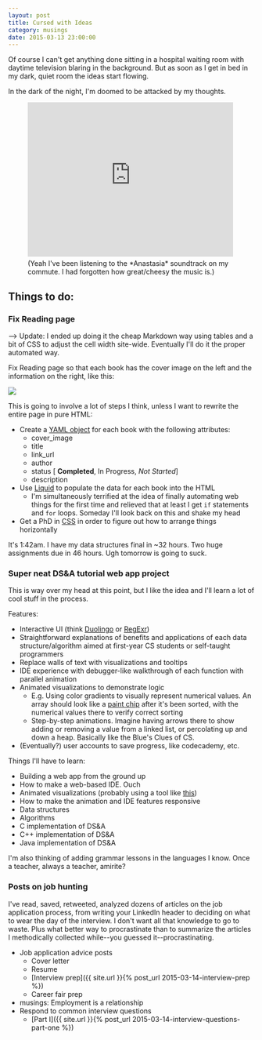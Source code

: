 ```yaml
---
layout: post
title: Cursed with Ideas
category: musings
date: 2015-03-13 23:00:00
---
```


Of course I can't get anything done sitting in a hospital waiting room with daytime television blaring in the background. But as soon as I get in bed in my dark, quiet room the ideas start flowing.

In the dark of the night, I'm doomed to be attacked by my thoughts.

<figure class="center" style="display: table;">
	<iframe width="420" height="315" style="padding-bottom: 5px;" src="https://www.youtube.com/embed/Ocm8QdNR_d8" frameborder="0" allowfullscreen></iframe>
	<figcaption class="bottom">(Yeah I've been listening to the *Anastasia* soundtrack on my commute. I had forgotten how great/cheesy the music is.)</figcaption>
</figure>




<h2 class="anchor">Things to do:</h2>

<h3 id="reading-page"><i class="fa fa-check-square-o"></i> Fix Reading page</h3>

--> Update: I ended up doing it the cheap Markdown way using tables and a bit of CSS to adjust the cell width site-wide. Eventually I'll do it the proper automated way.

Fix Reading page so that each book has the cover image on the left and the information on the right, like this:

<img class="img-responsive" src="{{ site.url }}/assets/comp/reading.png"/>

This is going to involve a lot of steps I think, unless I want to rewrite the entire page in pure HTML:

- Create a [YAML object](http://en.wikipedia.org/wiki/YAML#Examples) for each book with the following attributes:
	- cover_image
	- title
	- link_url
	- author
	- status [<i class="fa fa-check-square-o"></i> **Completed**, <i class="fa fa-refresh"></i> In Progress, <i class="fa fa-ellipsis-h"></i> *Not Started*]
	- description
- Use [Liquid](http://docs.shopify.com/themes/liquid-documentation/basics) to populate the data for each book into the HTML
	- I'm simultaneously terrified at the idea of finally automating web things for the first time and relieved that at least I get `if` statements and `for` loops. Someday I'll look back on this and shake my head
- Get a PhD in [CSS](http://i.imgur.com/Q3cUg29.gif) in order to figure out how to arrange things horizontally

It's 1:42am. I have my data structures final in ~32 hours. Two huge assignments due in 46 hours. Ugh tomorrow is going to suck.





<h3 class="anchor" id="d-s-and-a"><i class="fa fa-square-o"></i> Super neat DS&A tutorial web app project</h3>

This is way over my head at this point, but I like the idea and I'll learn a lot of cool stuff in the process.

Features:

- Interactive UI (think [Duolingo](https://www.duolingo.com/) or [RegExr](http://www.regexr.com/))
- Straightforward explanations of benefits and applications of each data structure/algorithm aimed at first-year CS students or self-taught programmers
- Replace walls of text with visualizations and tooltips
- IDE experience with debugger-like walkthrough of each function with parallel animation
- Animated visualizations to demonstrate logic
	- E.g. Using color gradients to visually represent numerical values. An array should look like a [paint chip](http://sugarluxeblog.com/wp-content/uploads/2009/01/paint-chips.jpg) after it's been sorted, with the numerical values there to verify correct sorting
	- Step-by-step animations. Imagine having arrows there to show adding or removing a value from a linked list, or percolating up and down a heap. Basically like the Blue's Clues of CS.
- (Eventually?) user accounts to save progress, like codecademy, etc.

Things I'll have to learn:

- Building a web app from the ground up
- How to make a web-based IDE. Ouch
- Animated visualizations (probably using a tool like [this](https://animatron.com/))
- How to make the animation and IDE features responsive
- Data structures
- Algorithms
- C implementation of DS&A
- C++ implementation of DS&A
- Java implementation of DS&A

I'm also thinking of adding grammar lessons in the languages I know. Once a teacher, always a teacher, amirite?










<h3 class="anchor" id="job-hunting"><i class="fa fa-square-o"></i> Posts on job hunting</h3>

I've read, saved, retweeted, analyzed dozens of articles on the job application process, from writing your LinkedIn header to deciding on what to wear the day of the interview. I don't want all that knowledge to go to waste. Plus what better way to procrastinate than to summarize the articles I methodically collected while--you guessed it--procrastinating.

- Job application advice posts
	- Cover letter
	- Resume
	- [Interview prep]({{ site.url }}{% post_url 2015-03-14-interview-prep %})
	- Career fair prep
- musings: Employment is a relationship
- Respond to common interview questions
	- [Part I]({{ site.url }}{% post_url 2015-03-14-interview-questions-part-one %})
